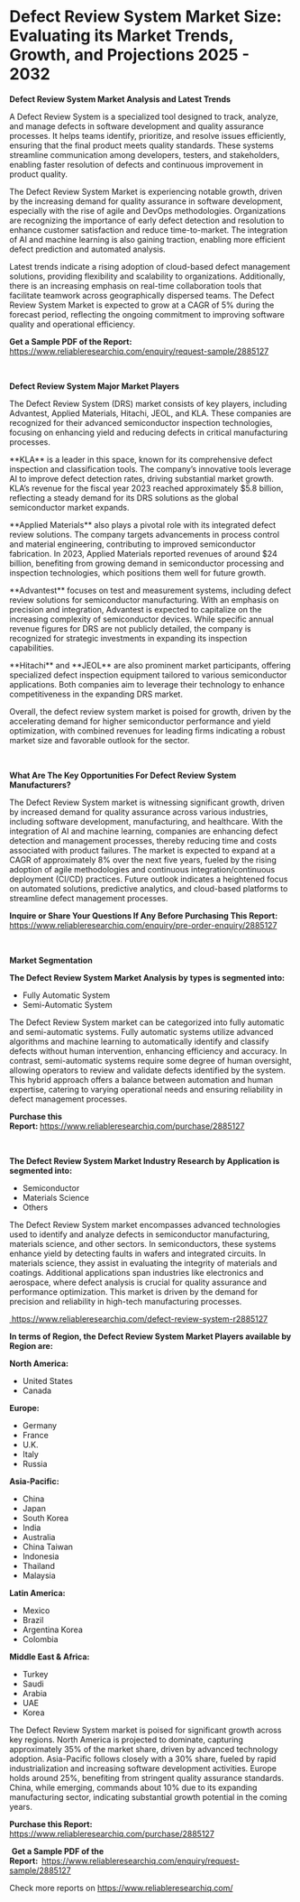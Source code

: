 <p><h1>Defect Review System Market Size: Evaluating its Market Trends, Growth, and Projections 2025 - 2032</h1></p><p><strong>Defect Review System Market Analysis and Latest Trends</strong></p>
<p><p>A Defect Review System is a specialized tool designed to track, analyze, and manage defects in software development and quality assurance processes. It helps teams identify, prioritize, and resolve issues efficiently, ensuring that the final product meets quality standards. These systems streamline communication among developers, testers, and stakeholders, enabling faster resolution of defects and continuous improvement in product quality.</p><p>The Defect Review System Market is experiencing notable growth, driven by the increasing demand for quality assurance in software development, especially with the rise of agile and DevOps methodologies. Organizations are recognizing the importance of early defect detection and resolution to enhance customer satisfaction and reduce time-to-market. The integration of AI and machine learning is also gaining traction, enabling more efficient defect prediction and automated analysis.</p><p>Latest trends indicate a rising adoption of cloud-based defect management solutions, providing flexibility and scalability to organizations. Additionally, there is an increasing emphasis on real-time collaboration tools that facilitate teamwork across geographically dispersed teams. The Defect Review System Market is expected to grow at a CAGR of 5% during the forecast period, reflecting the ongoing commitment to improving software quality and operational efficiency.</p></p>
<p><strong>Get a Sample PDF of the Report:&nbsp;</strong> <a href="https://www.reliableresearchiq.com/enquiry/request-sample/2885127?utm_campaign=3279&utm_medium=2&utm_source=Github&utm_content=ia&utm_term=13032025&utm_id=defect-review-system">https://www.reliableresearchiq.com/enquiry/request-sample/2885127</a></p>
<p>&nbsp;</p>
<p><strong>Defect Review System Major Market Players</strong></p>
<p><p>The Defect Review System (DRS) market consists of key players, including Advantest, Applied Materials, Hitachi, JEOL, and KLA. These companies are recognized for their advanced semiconductor inspection technologies, focusing on enhancing yield and reducing defects in critical manufacturing processes.</p><p>**KLA** is a leader in this space, known for its comprehensive defect inspection and classification tools. The company’s innovative tools leverage AI to improve defect detection rates, driving substantial market growth. KLA’s revenue for the fiscal year 2023 reached approximately $5.8 billion, reflecting a steady demand for its DRS solutions as the global semiconductor market expands.</p><p>**Applied Materials** also plays a pivotal role with its integrated defect review solutions. The company targets advancements in process control and material engineering, contributing to improved semiconductor fabrication. In 2023, Applied Materials reported revenues of around $24 billion, benefiting from growing demand in semiconductor processing and inspection technologies, which positions them well for future growth.</p><p>**Advantest** focuses on test and measurement systems, including defect review solutions for semiconductor manufacturing. With an emphasis on precision and integration, Advantest is expected to capitalize on the increasing complexity of semiconductor devices. While specific annual revenue figures for DRS are not publicly detailed, the company is recognized for strategic investments in expanding its inspection capabilities.</p><p>**Hitachi** and **JEOL** are also prominent market participants, offering specialized defect inspection equipment tailored to various semiconductor applications. Both companies aim to leverage their technology to enhance competitiveness in the expanding DRS market.</p><p>Overall, the defect review system market is poised for growth, driven by the accelerating demand for higher semiconductor performance and yield optimization, with combined revenues for leading firms indicating a robust market size and favorable outlook for the sector.</p></p>
<p>&nbsp;</p>
<p><strong>What Are The Key Opportunities For Defect Review System Manufacturers?</strong></p>
<p><p>The Defect Review System market is witnessing significant growth, driven by increased demand for quality assurance across various industries, including software development, manufacturing, and healthcare. With the integration of AI and machine learning, companies are enhancing defect detection and management processes, thereby reducing time and costs associated with product failures. The market is expected to expand at a CAGR of approximately 8% over the next five years, fueled by the rising adoption of agile methodologies and continuous integration/continuous deployment (CI/CD) practices. Future outlook indicates a heightened focus on automated solutions, predictive analytics, and cloud-based platforms to streamline defect management processes.</p></p>
<p><strong>Inquire or Share Your Questions If Any Before Purchasing This Report:</strong> <a href="https://www.reliableresearchiq.com/enquiry/pre-order-enquiry/2885127?utm_campaign=3279&utm_medium=2&utm_source=Github&utm_content=ia&utm_term=13032025&utm_id=defect-review-system">https://www.reliableresearchiq.com/enquiry/pre-order-enquiry/2885127</a></p>
<p>&nbsp;</p>
<p><strong>Market Segmentation</strong></p>
<p><strong>The Defect Review System Market Analysis by types is segmented into:</strong></p>
<p><ul><li>Fully Automatic System</li><li>Semi-Automatic System</li></ul></p>
<p><p>The Defect Review System market can be categorized into fully automatic and semi-automatic systems. Fully automatic systems utilize advanced algorithms and machine learning to automatically identify and classify defects without human intervention, enhancing efficiency and accuracy. In contrast, semi-automatic systems require some degree of human oversight, allowing operators to review and validate defects identified by the system. This hybrid approach offers a balance between automation and human expertise, catering to varying operational needs and ensuring reliability in defect management processes.</p></p>
<p><strong>Purchase this Report:&nbsp;</strong><a href="https://www.reliableresearchiq.com/purchase/2885127?utm_campaign=3279&utm_medium=2&utm_source=Github&utm_content=ia&utm_term=13032025&utm_id=defect-review-system">https://www.reliableresearchiq.com/purchase/2885127</a></p>
<p>&nbsp;</p>
<p><strong>The Defect Review System Market Industry Research by Application is segmented into:</strong></p>
<p><ul><li>Semiconductor</li><li>Materials Science</li><li>Others</li></ul></p>
<p><p>The Defect Review System market encompasses advanced technologies used to identify and analyze defects in semiconductor manufacturing, materials science, and other sectors. In semiconductors, these systems enhance yield by detecting faults in wafers and integrated circuits. In materials science, they assist in evaluating the integrity of materials and coatings. Additional applications span industries like electronics and aerospace, where defect analysis is crucial for quality assurance and performance optimization. This market is driven by the demand for precision and reliability in high-tech manufacturing processes.</p></p>
<p><a href="https://www.reliableresearchiq.com/defect-review-system-r2885127?utm_campaign=3279&utm_medium=2&utm_source=Github&utm_content=ia&utm_term=13032025&utm_id=defect-review-system">&nbsp;https://www.reliableresearchiq.com/defect-review-system-r2885127</a></p>
<p><strong>In terms of Region, the Defect Review System Market Players available by Region are:</strong></p>
<p>
    <p> <strong> North America: </strong>
        <ul>
            <li>United States</li>
            <li>Canada</li>
        </ul>
        </p> 
    <p> <strong> Europe: </strong>
        <ul>
            <li>Germany</li>
            <li>France</li>
            <li>U.K.</li>
            <li>Italy</li>
            <li>Russia</li>
        </ul>
        </p> 
    <p> <strong> Asia-Pacific: </strong>
        <ul>
            <li>China</li>
            <li>Japan</li>
            <li>South Korea</li>
            <li>India</li>
            <li>Australia</li>
            <li>China Taiwan</li>
            <li>Indonesia</li>
            <li>Thailand</li>
            <li>Malaysia</li>
        </ul>
        </p> 
    <p> <strong> Latin America: </strong>
        <ul>
            <li>Mexico</li>
            <li>Brazil</li>
            <li>Argentina Korea</li>
            <li>Colombia</li>
        </ul>
        </p> 
    <p> <strong> Middle East & Africa: </strong>
        <ul>
            <li>Turkey</li>
            <li>Saudi</li>
            <li>Arabia</li>
            <li>UAE</li>
            <li>Korea</li>
        </ul>
    </p>
    </p>
<p><p>The Defect Review System market is poised for significant growth across key regions. North America is projected to dominate, capturing approximately 35% of the market share, driven by advanced technology adoption. Asia-Pacific follows closely with a 30% share, fueled by rapid industrialization and increasing software development activities. Europe holds around 25%, benefiting from stringent quality assurance standards. China, while emerging, commands about 10% due to its expanding manufacturing sector, indicating substantial growth potential in the coming years.</p></p>
<p><strong>Purchase this Report: </strong><a href="https://www.reliableresearchiq.com/purchase/2885127?utm_campaign=3279&utm_medium=2&utm_source=Github&utm_content=ia&utm_term=13032025&utm_id=defect-review-system">https://www.reliableresearchiq.com/purchase/2885127</a></p>
<p>&nbsp;<strong>Get a Sample PDF of the Report:&nbsp;&nbsp;</strong><a href="https://www.reliableresearchiq.com/enquiry/request-sample/2885127?utm_campaign=3279&utm_medium=2&utm_source=Github&utm_content=ia&utm_term=13032025&utm_id=defect-review-system">https://www.reliableresearchiq.com/enquiry/request-sample/2885127</a></p>
<p><strong></strong></p>
<p>Check more reports on <a href="https://www.reliableresearchiq.com/?utm_campaign=3279&utm_medium=2&utm_source=Github&utm_content=ia&utm_term=13032025&utm_id=defect-review-system">https://www.reliableresearchiq.com/</a></p>